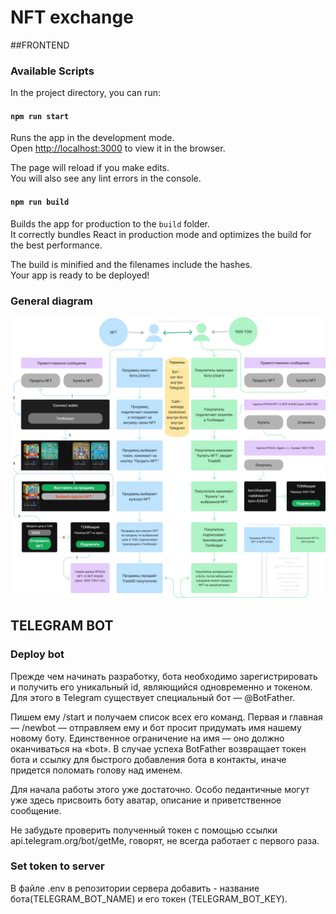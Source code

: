 # NFT exchange


##FRONTEND

### Available Scripts

In the project directory, you can run:

#### `npm run start`

Runs the app in the development mode.<br>
Open [http://localhost:3000](http://localhost:3000) to view it in the browser.

The page will reload if you make edits.<br>
You will also see any lint errors in the console.

#### `npm run build`

Builds the app for production to the `build` folder.<br>
It correctly bundles React in production mode and optimizes the build for the best performance.

The build is minified and the filenames include the hashes.<br>
Your app is ready to be deployed!


### General diagram

![alt text](./schema.jpg)

## TELEGRAM BOT

### Deploy bot
Прежде чем начинать разработку, бота необходимо зарегистрировать и получить его уникальный id, являющийся одновременно и токеном. Для этого в Telegram существует специальный бот — @BotFather.

Пишем ему /start и получаем список всех его команд.
Первая и главная — /newbot — отправляем ему и бот просит придумать имя нашему новому боту. Единственное ограничение на имя — оно должно оканчиваться на «bot». В случае успеха BotFather возвращает токен бота и ссылку для быстрого добавления бота в контакты, иначе придется поломать голову над именем.

Для начала работы этого уже достаточно. Особо педантичные могут уже здесь присвоить боту аватар, описание и приветственное сообщение.

Не забудьте проверить полученный токен с помощью ссылки api.telegram.org/bot<TOKEN>/getMe, говорят, не всегда работает с первого раза.

### Set token to server

В файле .env в репозитории сервера добавить - название бота(TELEGRAM_BOT_NAME) и его токен (TELEGRAM_BOT_KEY).

